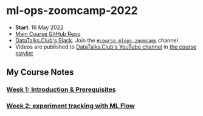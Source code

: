 # ml-ops-zoomcamp-2022


- **Start**: 16 May 2022
- [Main Course GitHub Repo](https://github.com/DataTalksClub/mlops-zoomcamp)
- [DataTalks.Club's Slack](https://datatalks.club/slack.html). Join the [`#course-mlops-zoomcamp`](https://datatalks-club.slack.com/archives/C02R98X7DS9) channel
- Videos are published to [DataTalks.Club's YouTube channel](https://www.youtube.com/c/DataTalksClub) in [the course playlist](https://www.youtube.com/playlist?list=PL3MmuxUbc_hIUISrluw_A7wDSmfOhErJK) 

## My Course Notes
### [Week 1: Introduction & Prerequisites](01_intro)


### [Week 2: experiment tracking with ML Flow](02_experiment_tracking)

